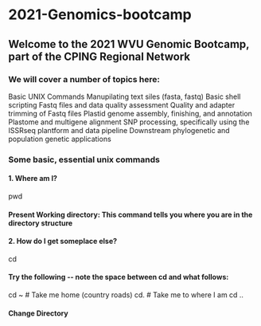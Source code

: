 # 2021-Genomics-bootcamp

## Welcome to the 2021 WVU Genomic Bootcamp, part of the CPING Regional Network

### We will cover a number of topics here:
  Basic UNIX Commands
  Manupilating text siles (fasta, fastq)
  Basic shell scripting
  Fastq files and data quality assessment
  Quality and adapter trimming of Fastq files
  Plastid genome assembly, finishing, and annotation
  Plastome and multigene alignment
  SNP processing, specifically using the ISSRseq plantform and data pipeline
  Downstream phylogenetic and population genetic applications

### Some basic, essential unix commands
#### 1. Where am I?
   pwd
   #### Present Working directory: This command tells you where you are in the directory structure
   
#### 2. How do I get someplace else?
   cd
   
   #### Try the following -- note the space between cd and what follows:
   cd ~     # Take me home (country roads)
   cd.      # Take me to where I am
   cd ..
   
   #### Change Directory
  
